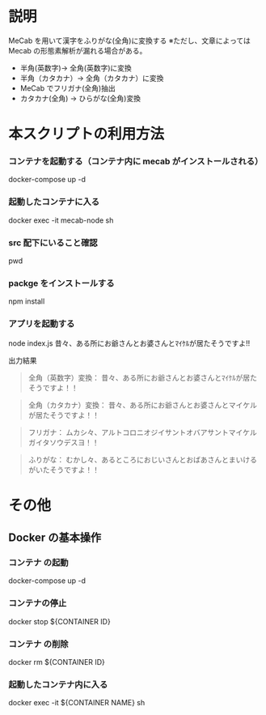 # 説明

MeCab を用いて漢字をふりがな(全角)に変換する
※ただし、文章によっては Mecab の形態素解析が漏れる場合がある。

- 半角(英数字)→ 全角(英数字)に変換
- 半角（カタカナ）→ 全角（カタカナ）に変換
- MeCab でフリガナ(全角)抽出
- カタカナ(全角) → ひらがな(全角)変換

# 本スクリプトの利用方法

### コンテナを起動する（コンテナ内に mecab がインストールされる）

docker-compose up -d

### 起動したコンテナに入る

docker exec -it mecab-node sh

### src 配下にいること確認

pwd

### packge をインストールする

npm install

### アプリを起動する

node index.js 昔々、ある所にお爺さんとお婆さんとﾏｲｹﾙが居たそうですよ!!

出力結果

> 全角（英数字）変換： 昔々、ある所にお爺さんとお婆さんとﾏｲｹﾙが居たそうですよ！！

> 全角（カタカナ）変換： 昔々、ある所にお爺さんとお婆さんとマイケルが居たそうですよ！！

> フリガナ： ムカシ々、アルトコロニオジイサントオバアサントマイケルガイタソウデスヨ！！

> ふりがな： むかし々、あるところにおじいさんとおばあさんとまいけるがいたそうですよ！！

# その他

## Docker の基本操作

### コンテナ の起動

docker-compose up -d

### コンテナの停止

docker stop ${CONTAINER ID}

### コンテナ の削除

docker rm ${CONTAINER ID}

### 起動したコンテナ内に入る

docker exec -it ${CONTAINER NAME} sh
